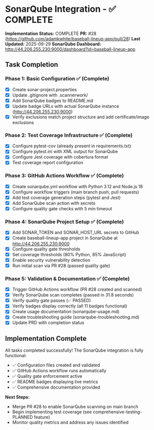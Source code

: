 # SonarQube Integration - ✅ COMPLETE

**Implementation Status:** COMPLETE
**PR:** #28 (https://github.com/adamkwhite/baseball-lineup-app/pull/28)
**Last Updated:** 2025-09-29
**SonarQube Dashboard:** http://44.206.255.230:9000/dashboard?id=baseball-lineup-app

## Task Completion

### Phase 1: Basic Configuration ✅ (Complete)
- [x] Create sonar-project.properties
- [x] Update .gitignore with .scannerwork/
- [x] Add SonarQube badges to README.md
- [x] Update badge URLs with actual SonarQube instance (http://44.206.255.230:9000)
- [x] Verify exclusions match project structure and add certificate/image exclusions

### Phase 2: Test Coverage Infrastructure ✅ (Complete)
- [x] Configure pytest-cov (already present in requirements.txt)
- [x] Configure pytest.ini with XML output for SonarQube
- [x] Configure Jest coverage with cobertura format
- [x] Test coverage report configuration

### Phase 3: GitHub Actions Workflow ✅ (Complete)
- [x] Create sonarqube.yml workflow with Python 3.12 and Node.js 18
- [x] Configure workflow triggers (main branch push, pull requests)
- [x] Add test coverage generation steps (pytest and Jest)
- [x] Add SonarQube scan action with secrets
- [x] Configure quality gate checks with 5 min timeout

### Phase 4: SonarQube Project Setup ✅ (Complete)
- [x] Add SONAR_TOKEN and SONAR_HOST_URL secrets to GitHub
- [x] Create baseball-lineup-app project in SonarQube at http://44.206.255.230:9000
- [x] Configure quality gate thresholds
- [x] Set coverage thresholds (80% Python, 85% JavaScript)
- [x] Enable security vulnerability detection
- [x] Run initial scan via PR #28 (passed quality gate)

### Phase 5: Validation & Documentation ✅ (Complete)
- [x] Trigger GitHub Actions workflow (PR #28 created and scanned)
- [x] Verify SonarQube scan completes (passed in 31.8 seconds)
- [x] Verify quality gate passes (✅ PASSED)
- [x] Verify badges display correctly (all 11 badges functional)
- [x] Create usage documentation (sonarqube-usage.md)
- [x] Create troubleshooting guide (sonarqube-troubleshooting.md)
- [x] Update PRD with completion status

## Implementation Complete

All tasks completed successfully! The SonarQube integration is fully functional:
- ✅ Configuration files created and validated
- ✅ GitHub Actions workflow runs automatically
- ✅ Quality gate enforcement active
- ✅ README badges displaying live metrics
- ✅ Comprehensive documentation provided

**Next Steps:**
- Merge PR #28 to enable SonarQube scanning on main branch
- Begin implementing test coverage (see comprehensive-testing-PLANNED feature)
- Monitor quality metrics and address any issues identified